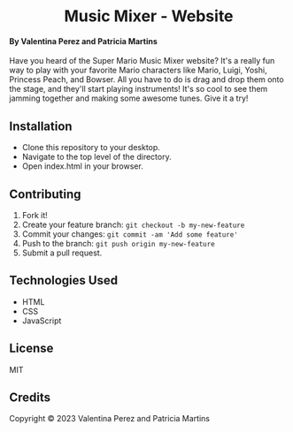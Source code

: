
<h1 align ="center"> Music Mixer - Website</h1>

#### By Valentina Perez and Patricia Martins

Have you heard of the Super Mario Music Mixer website? It's a really fun way to play with your favorite Mario characters like Mario, Luigi, Yoshi, Princess Peach, and Bowser. All you have to do is drag and drop them onto the stage, and they'll start playing instruments! It's so cool to see them jamming together and making some awesome tunes. Give it a try!

## Installation

* Clone this repository to your desktop.
* Navigate to the top level of the directory.
* Open index.html in your browser.

## Contributing

1. Fork it!
2. Create your feature branch: `git checkout -b my-new-feature`
3. Commit your changes: `git commit -am 'Add some feature'`
4. Push to the branch: `git push origin my-new-feature`
5. Submit a pull request.

## Technologies Used

* HTML
* CSS
* JavaScript

## License

MIT

## Credits

Copyright &copy; 2023 Valentina Perez and Patricia Martins


